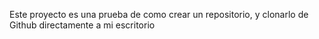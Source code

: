 Este proyecto es una prueba de como crear un repositorio, y clonarlo de Github directamente a mi escritorio
